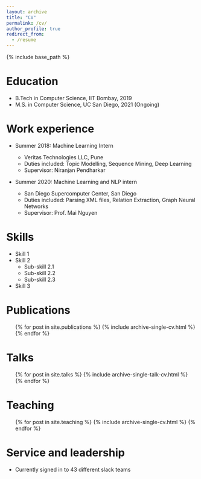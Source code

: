 ```yaml
---
layout: archive
title: "CV"
permalink: /cv/
author_profile: true
redirect_from:
  - /resume
---
```


{% include base_path %}

Education
======
* B.Tech in Computer Science, IIT Bombay, 2019
* M.S. in Computer Science, UC San Diego, 2021 (Ongoing)

Work experience
======
* Summer 2018: Machine Learning Intern
  * Veritas Technologies LLC, Pune
  * Duties included: Topic Modelling, Sequence Mining, Deep Learning
  * Supervisor: Niranjan Pendharkar

* Summer 2020: Machine Learning and NLP intern
  * San Diego Supercomputer Center, San Diego
  * Duties included: Parsing XML files, Relation Extraction, Graph Neural Networks
  * Supervisor: Prof. Mai Nguyen
  
Skills
======
* Skill 1
* Skill 2
  * Sub-skill 2.1
  * Sub-skill 2.2
  * Sub-skill 2.3
* Skill 3

Publications
======
  <ul>{% for post in site.publications %}
    {% include archive-single-cv.html %}
  {% endfor %}</ul>
  
Talks
======
  <ul>{% for post in site.talks %}
    {% include archive-single-talk-cv.html %}
  {% endfor %}</ul>
  
Teaching
======
  <ul>{% for post in site.teaching %}
    {% include archive-single-cv.html %}
  {% endfor %}</ul>
  
Service and leadership
======
* Currently signed in to 43 different slack teams
